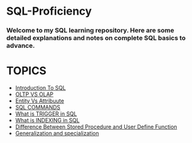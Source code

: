 # SQL-Proficiency
### Welcome to my SQL learning repository. Here are some detailed explanations and notes on complete SQL basics to advance.

# TOPICS 

- [Introduction To SQL](Intro_to_SQL.md)
- [OLTP VS OLAP](https://github.com/Bibek417/SQL-Proficiency/blob/main/OLTP_VS_OLAP.md)
- [Entity Vs Attribuute](https://github.com/Bibek417/SQL-Proficiency/blob/main/ERD.md)
- [SQL COMMANDS](https://github.com/Bibek417/SQL-Proficiency/blob/main/sql_commands.md)
- [What is TRIGGER in SQL](https://github.com/Bibek417/SQL-Proficiency/blob/main/trigger.md)
- [What is INDEXING in SQL]()
- [Difference Between Stored Procedure and User Define Function]()
- [Generalization and specialization]()

